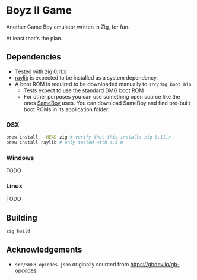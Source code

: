 # Boyz II Game

Another Game Boy emulator written in Zig, for fun.

At least that's the plan.

## Dependencies

- Tested with zig 0.11.x
- [raylib](https://github.com/raysan5/raylib) is expected to be installed as a
  system dependency.
- A boot ROM is required to be downloaded manually to `src/dmg_boot.bin`
    - Tests expect to use the standard DMG boot ROM
    - For other purposes you can use something open source like the ones
      [SameBoy](https://sameboy.github.io) uses. You can download SameBoy and
      find pre-built boot ROMs in its application folder.

### OSX

```sh
brew install --HEAD zig # verify that this installs zig 0.11.x
brew install raylib # only tested with 4.5.0
```

### Windows

TODO

### Linux

TODO

## Building

```sh
zig build
```

## Acknowledgements

- `src/sm83-opcodes.json` originally sourced from https://gbdev.io/gb-opcodes
